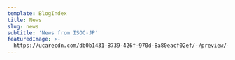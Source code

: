 ```yaml
---
template: BlogIndex
title: News
slug: news
subtitle: 'News from ISOC-JP'
featuredImage: >-
  https://ucarecdn.com/db0b1431-8739-426f-970d-8a80eacf02ef/-/preview/-/rotate/270/
---
```


